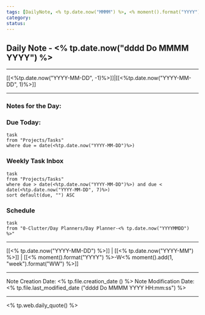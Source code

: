 ```yaml
---
tags: [DailyNote, <% tp.date.now("MMMM") %>, <% moment().format("YYYY") %>-W<% moment().add(1, "week").format("WW") %>]
category:
status:
---
```


## Daily Note - <% tp.date.now("dddd Do MMMM YYYY") %>

---
[[<%tp.date.now("YYYY-MM-DD", -1)%>]]|[[<%tp.date.now("YYYY-MM-DD", 1)%>]]

---

### Notes for the Day:


### Due Today:
```dataview
task
from "Projects/Tasks"
where due = date(<%tp.date.now("YYYY-MM-DD")%>)
```

### Weekly Task Inbox
```dataview
task
from "Projects/Tasks"
where due > date(<%tp.date.now("YYYY-MM-DD")%>) and due < date(<%tp.date.now("YYYY-MM-DD", 7)%>)
sort default(due, "") ASC
```

### Schedule
```dataview
task
from "0-Clutter/Day Planners/Day Planner-<% tp.date.now("YYYYMMDD") %>"

```
---
[[<% tp.date.now("YYYY-MM-DD") %>]] | [[<% tp.date.now("YYYY-MM") %>]] | [[<% moment().format("YYYY") %>-W<% moment().add(1, "week").format("WW") %>]]

---

Note Creation Date: <% tp.file.creation_date () %>
Note Modification Date: <% tp.file.last_modified_date ("dddd Do MMMM YYYY HH:mm:ss") %> 

--- 
<% tp.web.daily_quote() %>